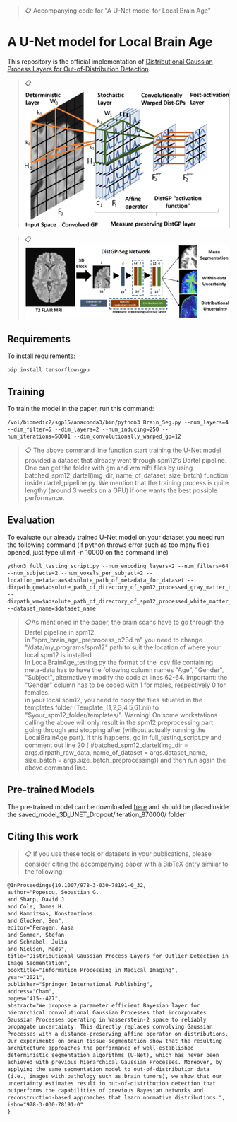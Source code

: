 >📋  Accompanying code for "A U-Net model for Local Brain Age"

# A U-Net model for Local Brain Age

This repository is the official implementation of [Distributional Gaussian Process Layers for Out-of-Distribution Detection](https://link.springer.com/chapter/10.1007/978-3-030-78191-0_32). 

>📋  ![Schematic of DistGP Layer](schematic_dist_gp_layer.png)

>📋  ![Segmentation Architecture](segmentation_network.png)

## Requirements

To install requirements:

```setup
pip install tensorflow-gpu
```
## Training

To train the model in the paper, run this command:

```train
/vol/biomedic2/sgp15/anaconda3/bin/python3 Brain_Seg.py --num_layers=4 --dim_filter=5 --dim_layers=2 --num_inducing=250 --num_iterations=50001 --dim_convolutionally_warped_gp=12
```

>📋  The above command line function start training the U-Net model provided a dataset that already went through spm12's Dartel pipeline. One can get the folder with gm and wm nifti files by using  batched_spm12_dartel(img_dir, name_of_dataset, size_batch) function inside dartel_pipeline.py. We mention that the training process is quite lengthy (around 3 weeks on a GPU) if one wants the best possible performance.

## Evaluation

To evaluate our already trained U-Net model on your dataset you need run the following command (if python throws error such as too many files opened, just type ulimit -n 10000 on the command line)

```eval
ython3 full_testing_script.py --num_encoding_layers=2 --num_filters=64 --num_subjects=2 --num_voxels_per_subject=2 --location_metadata=$absolute_path_of_metadata_for_dataset --dirpath_gm=$absolute_path_of_directory_of_spm12_processed_gray_matter_nifti_files
--dirpath_wm=$absolute_path_of_directory_of_spm12_processed_white_matter_nifti_files --dataset_name=$dataset_name
```

>📋As mentioned in the paper, the brain scans have to go through the Dartel pipeline in spm12. <br/>
>in "spm_brain_age_preprocess_b23d.m" you need to change "/data/my_programs/spm12" path to suit the location of where your local spm12 is installed. <br/>
>In LocalBrainAge_testing.py the format of the .csv file containing meta-data has to have the following column names "Age", "Gender", "Subject", alternatively modify the code at lines 62-64. Important: the "Gender" column has to be coded with 1 for males, respectively 0 for females. <br/>
>in your local spm12, you need to copy the files situated in the templates folder (Template_{1,2,3,4,5,6}.nii) to "$your_spm12_folder/templates/". Warning! On some workstations calling the above will only result in the spm12 preprocessing part going through and stopping after (without actually running the LocalBrainAge part). If this happens, go in full_testing_script.py and comment out line 20 ( #batched_spm12_dartel(img_dir = args.dirpath_raw_data, name_of_dataset = args.dataset_name, size_batch = args.size_batch_preprocessing)) and then run again the above command line.

## Pre-trained Models

The pre-trained model can be downloaded [here](https://drive.google.com/drive/folders/1htVlUTyWI2fN6Hz0inBJevlYV0zruOc2?usp=sharing) and should be placedinside the saved_model_3D_UNET_Dropout/iteration_870000/ folder

## Citing this work

>📋 If you use these tools or datasets in your publications, please consider citing the accompanying paper with a BibTeX entry similar to the following:

```
@InProceedings{10.1007/978-3-030-78191-0_32,
author="Popescu, Sebastian G.
and Sharp, David J.
and Cole, James H.
and Kamnitsas, Konstantinos
and Glocker, Ben",
editor="Feragen, Aasa
and Sommer, Stefan
and Schnabel, Julia
and Nielsen, Mads",
title="Distributional Gaussian Process Layers for Outlier Detection in Image Segmentation",
booktitle="Information Processing in Medical Imaging",
year="2021",
publisher="Springer International Publishing",
address="Cham",
pages="415--427",
abstract="We propose a parameter efficient Bayesian layer for hierarchical convolutional Gaussian Processes that incorporates Gaussian Processes operating in Wasserstein-2 space to reliably propagate uncertainty. This directly replaces convolving Gaussian Processes with a distance-preserving affine operator on distributions. Our experiments on brain tissue-segmentation show that the resulting architecture approaches the performance of well-established deterministic segmentation algorithms (U-Net), which has never been achieved with previous hierarchical Gaussian Processes. Moreover, by applying the same segmentation model to out-of-distribution data (i.e., images with pathology such as brain tumors), we show that our uncertainty estimates result in out-of-distribution detection that outperforms the capabilities of previous Bayesian networks and reconstruction-based approaches that learn normative distributions.",
isbn="978-3-030-78191-0"
}



```







